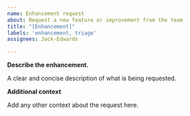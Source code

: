 ```yaml
---
name: Enhancement request
about: Request a new feature or improvement from the team
title: "[Enhancement]"
labels: 'enhancement, triage'
assignees: Jack-Edwards

---
```


**Describe the enhancement.**

A clear and concise description of what is being requested.

**Additional context**

Add any other context about the request here.